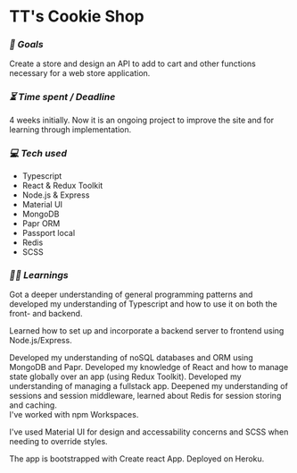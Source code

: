 # TT's Cookie Shop

### ***🎯 Goals***

Create a store and design an API to add to cart and other functions necessary for a web store application.

### ***⏳ Time spent / Deadline***

4 weeks initially. Now it is an ongoing project to improve the site and for learning through implementation. 

### ***💻 Tech used***

* Typescript
* React & Redux Toolkit
* Node.js & Express
* Material UI
* MongoDB
* Papr ORM  
* Passport local
* Redis
* SCSS

### ***👨‍🎓 Learnings***

Got a deeper understanding of general programming patterns and developed my understanding of Typescript and how to use it on both the front- and backend.

Learned how to set up and incorporate a backend server to frontend using Node.js/Express.

Developed my understanding of noSQL databases and ORM using MongoDB and Papr. Developed my knowledge of React and how to manage state globally over an app (using Redux Toolkit). Developed my understanding of managing a fullstack app. Deepened my understanding of sessions and session middleware, learned about Redis for session storing and caching.  
I've worked with npm Workspaces.

I've used Material UI for design and accessability concerns and SCSS when needing to override styles. 

The app is bootstrapped with Create react App. 
Deployed on Heroku.
